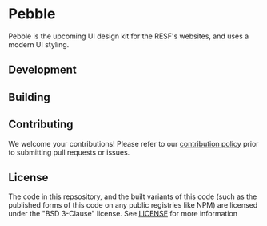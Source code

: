 # Pebble

Pebble is the upcoming UI design kit for the RESF's websites, and uses a modern
UI styling.


## Development




## Building




## Contributing

We welcome your contributions! Please refer to our
[contribution policy](./CONTRIBUTING.md) prior to submitting pull requests or
issues.


## License

The code in this repsository, and the built variants of this code (such as the
published forms of this code on any public registries like NPM) are licensed
under the "BSD 3-Clause" license. See [LICENSE](./LICENSE) for more information
